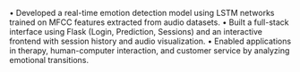  • Developed a real-time emotion detection model using LSTM networks trained on MFCC features extracted from audio datasets.
 • Built a full-stack interface using Flask (Login, Prediction, Sessions) and an interactive frontend with session history and audio
 visualization.
 • Enabled applications in therapy, human-computer interaction, and customer service by analyzing emotional transitions.
